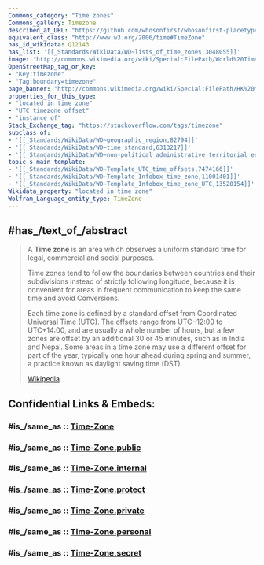 ```yaml
---
Commons_category: "Time zones"
Commons_gallery: Timezone
described_at_URL: "https://github.com/whosonfirst/whosonfirst-placetypes#timezone"
equivalent_class: "http://www.w3.org/2006/time#TimeZone"
has_id_wikidata: Q12143
has_list: '[[_Standards/WikiData/WD~lists_of_time_zones,3048055]]'
image: "http://commons.wikimedia.org/wiki/Special:FilePath/World%20Time%20Zones%20Map.png"
OpenStreetMap_tag_or_key:
- "Key:timezone"
- "Tag:boundary=timezone"
page_banner: "http://commons.wikimedia.org/wiki/Special:FilePath/HK%20Mongkok%20night%20banner.JPG"
properties_for_this_type:
- "located in time zone"
- "UTC timezone offset"
- "instance of"
Stack_Exchange_tag: "https://stackoverflow.com/tags/timezone"
subclass_of:
- '[[_Standards/WikiData/WD~geographic_region,82794]]'
- '[[_Standards/WikiData/WD~time_standard,6313217]]'
- '[[_Standards/WikiData/WD~non-political_administrative_territorial_entity,15642566]]'
topic_s_main_template:
- '[[_Standards/WikiData/WD~Template_UTC_time_offsets,7474166]]'
- '[[_Standards/WikiData/WD~Template_Infobox_time_zone,11001401]]'
- '[[_Standards/WikiData/WD~Template_Infobox_time_zone_UTC,13520154]]'
Wikidata_property: "located in time zone"
Wolfram_Language_entity_type: TimeZone
---
```


## #has_/text_of_/abstract 

> A **Time zone** is an area which observes a uniform standard time 
> for legal, commercial and social purposes. 
> 
> Time zones tend to follow the boundaries between countries and their subdivisions 
> instead of strictly following longitude, 
> because it is convenient for areas in frequent communication 
> to keep the same time and avoid Conversions.
>
> Each time zone is defined by a standard offset from Coordinated Universal Time (UTC). The offsets range from UTC−12:00 to UTC+14:00, and are usually a whole number of hours, but a few zones are offset by an additional 30 or 45 minutes, such as in India and Nepal. Some areas in a time zone may use a different offset for part of the year, typically one hour ahead during spring and summer, a practice known as daylight saving time (DST).
>
> [Wikipedia](https://en.wikipedia.org/wiki/Time%20zone)


## Confidential Links & Embeds: 

### #is_/same_as :: [Time-Zone](/_Standards/ISO/Calendar/Time-Zone.md) 

### #is_/same_as :: [Time-Zone.public](/_public/ISO/Calendar/Time-Zone.public.md) 

### #is_/same_as :: [Time-Zone.internal](/_internal/ISO/Calendar/Time-Zone.internal.md) 

### #is_/same_as :: [Time-Zone.protect](/_protect/ISO/Calendar/Time-Zone.protect.md) 

### #is_/same_as :: [Time-Zone.private](/_private/ISO/Calendar/Time-Zone.private.md) 

### #is_/same_as :: [Time-Zone.personal](/_personal/ISO/Calendar/Time-Zone.personal.md) 

### #is_/same_as :: [Time-Zone.secret](/_secret/ISO/Calendar/Time-Zone.secret.md)

